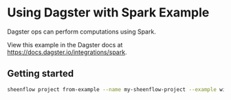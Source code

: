 # Using Dagster with Spark Example

Dagster ops can perform computations using Spark.

View this example in the Dagster docs at https://docs.dagster.io/integrations/spark.


## Getting started

```bash
sheenflow project from-example --name my-sheenflow-project --example with_pyspark
```